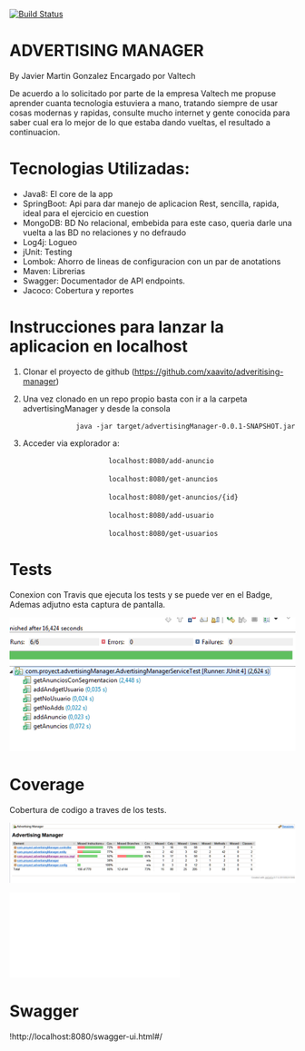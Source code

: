 [![Build Status](https://travis-ci.org/xaavito/mutantfinder.png?branch=master)](https://travis-ci.org/xaavito/mutantfinder)

# ADVERTISING MANAGER 
By Javier Martin Gonzalez
Encargado por Valtech

De acuerdo a lo solicitado por parte de la empresa Valtech me propuse aprender cuanta tecnologia estuviera a mano, 
tratando siempre de usar cosas modernas y rapidas, consulte mucho internet y gente conocida para saber cual era lo mejor
de lo que estaba dando vueltas, el resultado a continuacion.

# Tecnologias Utilizadas:

- Java8: El core de la app
- SpringBoot: Api para dar manejo de aplicacion Rest, sencilla, rapida, ideal para el ejercicio en cuestion
- MongoDB: BD No relacional, embebida para este caso, queria darle una vuelta a las BD no relaciones y no defraudo
- Log4j: Logueo
- jUnit: Testing
- Lombok: Ahorro de lineas de configuracion con un par de anotations
- Maven: Librerias
- Swagger: Documentador de API endpoints.
- Jacoco: Cobertura y reportes


# Instrucciones para lanzar la aplicacion en localhost

1) Clonar el proyecto de github (https://github.com/xaavito/adveritising-manager)

2) Una vez clonado en un repo propio basta con ir a la carpeta advertisingManager y desde la consola

					java -jar target/advertisingManager-0.0.1-SNAPSHOT.jar

3) Acceder via explorador a:

							localhost:8080/add-anuncio

							localhost:8080/get-anuncios
							
							localhost:8080/get-anuncios/{id}
							
							localhost:8080/add-usuario

							localhost:8080/get-usuarios
							
							
# Tests

Conexion con Travis que ejecuta los tests y se puede ver en el Badge, Ademas adjutno esta captura de pantalla.

![testing](./tests/Tests.png)

# Coverage

Cobertura de codigo a traves de los tests.

![cobertura](./coverage/Coverage.png)

![reporte](./coverage/index.html)


# Swagger

!http://localhost:8080/swagger-ui.html#/